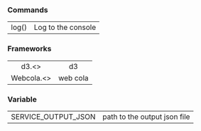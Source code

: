 ### Commands

|       |                    |
| :---: | :----------------: |
| log() | Log to the console |

### Frameworks

|            |          |
| :--------: | :------: |
|   d3.<>    |    d3    |
| Webcola.<> | web cola |

### Variable

|                     |                              |
| :-----------------: | :--------------------------: |
| SERVICE_OUTPUT_JSON | path to the output json file |
